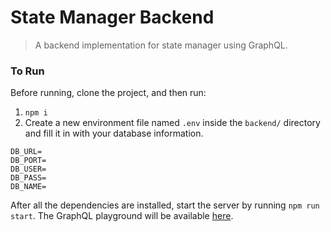 # State Manager Backend

> A backend implementation for state manager using GraphQL.

### To Run

Before running, clone the project, and then run:

1. `npm i`
2. Create a new environment file named `.env` inside the `backend/` directory and fill it in with your database information.

```
DB_URL=
DB_PORT=
DB_USER=
DB_PASS=
DB_NAME=
```

After all the dependencies are installed, start the server by running `npm run start`.
The GraphQL playground will be available [here](http://localhost:4000).
